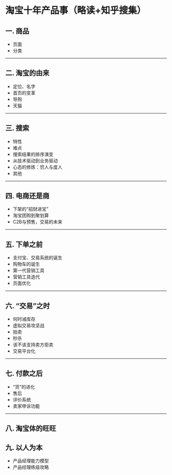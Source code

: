 # **淘宝十年产品事（略读+知乎搜集）**

## 一. 商品

- 页面
- 分类

---

## 二. 淘宝的由来

- 定位、名字
- 首页的变革
- 导购
- 天猫

---

## 三. 搜索

- 特性
- 难点 
- 搜索结果的排序演变
- 从技术驱动到业务驱动
- 心态的修炼：罚人与度人
- 其他

---

## 四. **电商还是商**

- 下架的“招财进宝”
- 淘宝团购到聚划算
- C2B与预售，交易的未来

---

## 五. **下单之前**

- 支付宝、交易系统的诞生
- 购物车的诞生
- 第一代营销工具
- 营销工具迭代
- 页面优化

---

## 六. **“交易”之时**

- 何时减库存
- 虚拟交易攻坚战
- 拍卖
- 秒杀
- 该不该支持卖方拒卖
- 交易平台化

---

## 七. **付款之后**

- “货”的进化
- 售后
- 评价系统
- 卖家申诉功能

---

## 八. **淘宝体的旺旺**

## 九. **以人为本**

- 产品经理能力模型
- 产品经理练级攻略

